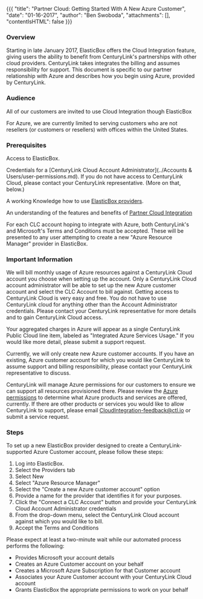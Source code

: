 {{{
  "title": "Partner Cloud: Getting Started With A New Azure Customer",
  "date": "01-16-2017",
  "author": "Ben Swoboda",
  "attachments": [],
  "contentIsHTML": false
}}}

### Overview

Starting in late January 2017, ElasticBox offers the Cloud Integration feature, giving users the ability to benefit from CenturyLink's partnerships with other cloud providers. CenturyLink takes integrates the billing  and assumes responsibility for support. This document is specific to our partner relationship with Azure and describes how you begin using Azure, provided by CenturyLink.

### Audience

All of our customers are invited to use Cloud Integration though ElasticBox

For Azure, we are currently limited to serving customers who are not resellers (or customers or resellers) with offices within the United States.

### Prerequisites

Access to ElasticBox.

Credentials for a [CenturyLink Cloud Account Administrator](../Accounts & Users/user-permissions.md). If you do not have access to CenturyLink Cloud, please contact your CenturyLink representative. (More on that, below.)

A working Knowledge how to use [ElasticBox providers](https://ElasticBox.com/documentation/core-concepts/providers/).

An understanding of the features and benefits of [Partner Cloud Integration](../ElasticBox/partner-cloud-integration.md)

For each CLC account hoping to integrate with Azure, both CenturyLink's and Microsoft's Terms and Conditions must be accepted. These will be presented to any user attempting to create a new "Azure Resource Manager" provider in ElasticBox.


### Important Information

We will bill monthly usage of Azure resources against a CenturyLink Cloud account you choose when setting up the account. Only a CenturyLink Cloud account administrator will be able to set up the new Azure customer account and select the CLC Account to bill against. Getting access to CenturyLink Cloud is very easy and free. You do not have to use CenturyLink cloud for anything other than the Account Administrator credentials. Please contact your CenturyLink representative for more details and to gain CenturyLink Cloud access.

Your aggregated charges in Azure will appear as a single CenturyLink Public Cloud line item, labeled as "Integrated Azure Services Usage." If you would like more detail, please submit a support request.

Currently, we will only create new Azure customer accounts. If you have an existing, Azure customer account for which you would like CenturyLink to assume support and billing responsibility, please contact your CenturyLink representative to discuss.

CenturyLink will manage Azure permissions for our customers to ensure we can support all resources provisioned there. Please review the [Azure permissions](../ElasticBox/partner-cloud-integration-azure-permissions.md) to determine what Azure products and services are offered, currently. If there are other products or services you would like to allow CenturyLink to support, please email CloudIntegration-feedback@ctl.io or submit a service request.


### Steps

To set up a new ElasticBox provider designed to create a CenturyLink-supported Azure Customer account, please follow these steps:

1. Log into ElasticBox.
2. Select the Providers tab
3. Select New
4. Select "Azure Resource Manager"
5. Select the "Create a new Azure customer account" option
6. Provide a name for the provider that identifies it for your purposes.
7. Click the "Connect a CLC Account" button and provide your CenturyLink Cloud Account Administrator credentials
8. From the drop-down menu, select the CenturyLink Cloud account against which you would like to bill.
9. Accept the Terms and Conditions

Please expect at least a two-minute wait while our automated process performs the following:

* Provides Microsoft your account details
* Creates an Azure Customer account on your behalf
* Creates a Microsoft Azure Subscription for that Customer account
* Associates your Azure Customer account with your CenturyLink Cloud account
* Grants ElasticBox the appropriate permissions to work on your behalf

